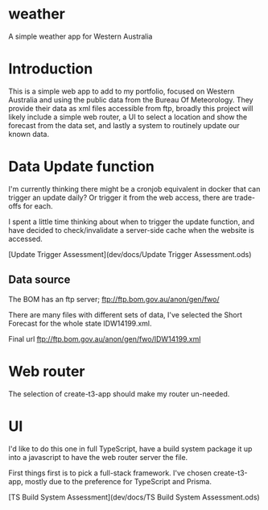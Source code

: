 # weather
A simple weather app for Western Australia

# Introduction

This is a simple web app to add to my portfolio, focused on Western Australia and using the public data from the Bureau Of Meteorology. They provide their data as xml files accessible from ftp, broadly this project will likely include a simple web router, a UI to select a location and show the forecast from the data set, and lastly a system to routinely update our known data.

# Data Update function 

I'm currently thinking there might be a cronjob equivalent in docker that can trigger an update daily? Or trigger it from the web access, there are trade-offs for each.

I spent a little time thinking about when to trigger the update function, and have decided to check/invalidate a server-side cache when the website is accessed.

[Update Trigger Assessment](dev/docs/Update Trigger Assessment.ods)

## Data source

The BOM has an ftp server; ftp://ftp.bom.gov.au/anon/gen/fwo/

There are many files with different sets of data, I've selected the Short Forecast for the whole state IDW14199.xml.

Final url  ftp://ftp.bom.gov.au/anon/gen/fwo/IDW14199.xml

# Web router 

The selection of create-t3-app should make my router un-needed.

# UI 

I'd like to do this one in full TypeScript, have a build system package it up into a javascript to have the web router server the file.

First things first is to pick a full-stack framework. I've chosen create-t3-app, mostly due to the preference for TypeScript and Prisma.

[TS Build System Assessment](dev/docs/TS Build System Assessment.ods)
 
